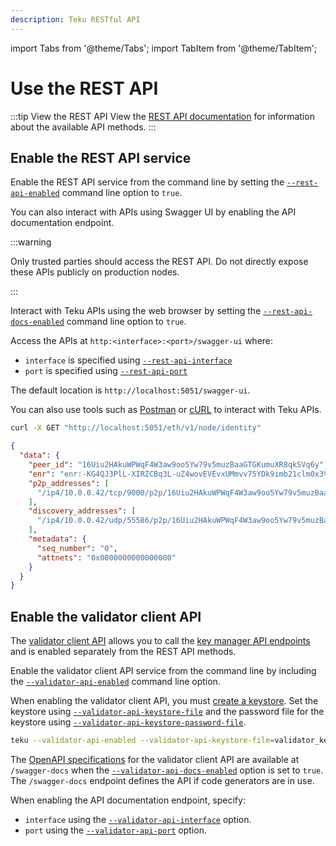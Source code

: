 ```yaml
---
description: Teku RESTful API
---
```


import Tabs from '@theme/Tabs';
import TabItem from '@theme/TabItem';


# Use the REST API

:::tip View the REST API
View the [REST API documentation] for information about the available API methods.
:::

## Enable the REST API service

Enable the REST API service from the command line by setting the [`--rest-api-enabled`](cli/index.md#rest-api-enabled) command line option to `true`.

You can also interact with APIs using Swagger UI by enabling the API documentation endpoint.

:::warning

Only trusted parties should access the REST API. Do not directly expose these APIs publicly on production nodes.

:::

Interact with Teku APIs using the web browser by setting the [`--rest-api-docs-enabled`](cli/index.md#rest-api-docs-enabled) command line option to `true`.

Access the APIs at `http:<interface>:<port>/swagger-ui` where:

- `interface` is specified using [`--rest-api-interface`](cli/index.md#rest-api-interface)
- `port` is specified using [`--rest-api-port`](cli/index.md#rest-api-port)

The default location is `http://localhost:5051/swagger-ui`.

You can also use tools such as [Postman] or [cURL] to interact with Teku APIs.

<Tabs>

  <TabItem value="cURL request" label="cURL request" default>

```bash
curl -X GET "http://localhost:5051/eth/v1/node/identity"
```

  </TabItem>
  <TabItem value="JSON Result" label="JSON Result" >

```json
{
  "data": {
    "peer_id": "16Uiu2HAkuWPWqF4W3aw9oo5Yw79v5muzBaaGTGKumuXR8qkSVq6y",
    "enr": "enr:-KG4QJ3PlL-XIRZCBq3L-uZ4wovEVEvxUMmvv75YDk9imb21clm0x3V2J5Vf9Zz3tLDpTplhG68_kzZPOxcU0ttwNDAEhGV0aDKQtTA_KgAAAAD__________4JpZIJ2NIJpcIS5a1YhiXNlY3AyNTZrMaECATVJhRqBrqyo8l6JKz6HidWL82kQcDmtKWuQZLDmZmqDdGNwgiMog3VkcILZIg",
    "p2p_addresses": [
      "/ip4/10.0.0.42/tcp/9000/p2p/16Uiu2HAkuWPWqF4W3aw9oo5Yw79v5muzBaaGTGKumuXR8qkSVq6y"
    ],
    "discovery_addresses": [
      "/ip4/10.0.0.42/udp/55586/p2p/16Uiu2HAkuWPWqF4W3aw9oo5Yw79v5muzBaaGTGKumuXR8qkSVq6y"
    ],
    "metadata": {
      "seq_number": "0",
      "attnets": "0x0000000000000000"
    }
  }
}
```

  </TabItem>
</Tabs>

## Enable the validator client API

The [validator client API](../how-to/use-external-signer/manage-keys.md) allows you to call the [key manager API endpoints](https://ethereum.github.io/keymanager-APIs/) and is enabled separately from the REST API methods.

Enable the validator client API service from the command line by including the [`--validator-api-enabled`](cli/index.md#validator-api-enabled) command line option.

When enabling the validator client API, you must [create a keystore](../how-to/use-external-signer/manage-keys.md#create-a-keystore). Set the keystore using [`--validator-api-keystore-file`](cli/index.md#validator-api-keystore-file) and the password file for the keystore using [`--validator-api-keystore-password-file`](cli/index.md#validator-api-keystore-password-file).

```bash title="Example"
teku --validator-api-enabled --validator-api-keystore-file=validator_keystore.p12 --validator-api-keystore-password-file=validator_keystore_pass.txt
```

The [OpenAPI specifications](https://swagger.io/specification/) for the validator client API are available at `/swagger-docs` when the [`--validator-api-docs-enabled`](cli/index.md#validator-api-docs-enabled) option is set to `true`. The `/swagger-docs` endpoint defines the API if code generators are in use.

When enabling the API documentation endpoint, specify:

- `interface` using the [`--validator-api-interface`](cli/index.md#validator-api-interface) option.
- `port` using the [`--validator-api-port`](cli/index.md#validator-api-port) option.

<!-- Links -->

[REST API documentation]: https://consensys.github.io/teku/
[Postman]: https://www.postman.com/
[cURL]: https://curl.haxx.se/
